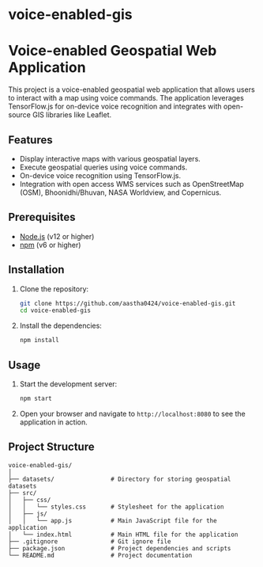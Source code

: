 # voice-enabled-gis

# Voice-enabled Geospatial Web Application

This project is a voice-enabled geospatial web application that allows users to interact with a map using voice commands. The application leverages TensorFlow.js for on-device voice recognition and integrates with open-source GIS libraries like Leaflet.

## Features

- Display interactive maps with various geospatial layers.
- Execute geospatial queries using voice commands.
- On-device voice recognition using TensorFlow.js.
- Integration with open access WMS services such as OpenStreetMap (OSM), Bhoonidhi/Bhuvan, NASA Worldview, and Copernicus.

## Prerequisites

- [Node.js](https://nodejs.org/) (v12 or higher)
- [npm](https://www.npmjs.com/) (v6 or higher)

## Installation

1. Clone the repository:
    ```bash
    git clone https://github.com/aastha0424/voice-enabled-gis.git
    cd voice-enabled-gis
    ```

2. Install the dependencies:
    ```bash
    npm install
    ```

## Usage

1. Start the development server:
    ```bash
    npm start
    ```

2. Open your browser and navigate to `http://localhost:8080` to see the application in action.

## Project Structure

```plaintext
voice-enabled-gis/
│
├── datasets/                # Directory for storing geospatial datasets
├── src/
│   ├── css/
│   │   └── styles.css       # Stylesheet for the application
│   ├── js/
│   │   └── app.js           # Main JavaScript file for the application
│   └── index.html           # Main HTML file for the application
├── .gitignore               # Git ignore file
├── package.json             # Project dependencies and scripts
└── README.md                # Project documentation
